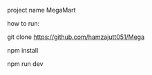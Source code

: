 project name MegaMart

how to run:

git clone https://github.com/hamzajutt051/Mega

npm install

npm run dev

